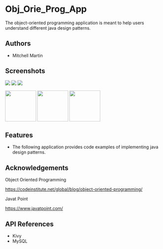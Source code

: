 # Obj_Orie_Prog_App

The object-oriented programming application
is meant to help users understand different
java design patterns.

## Authors
- Mitchell Martin
## Screenshots

![](https://i.postimg.cc/W1w9625W/dp.png)
![](https://i.postimg.cc/J7s2VCh0/dp-1.png)
![](https://i.postimg.cc/63jLbqZc/prototype.png)


<img src="https://i.postimg.cc/W1w9625W/dp.png" width="100" />
<img src="" width="100" />
<img src="" width="100" />

## Features

- The following application provides code examples of implementing java design patterns.


## Acknowledgements

Object Oriented Programming

https://codeinstitute.net/global/blog/object-oriented-programming/

Javat Point

https://www.javatpoint.com/
## API References

- Kivy
- MySQL

